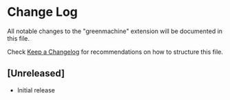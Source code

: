 # Change Log

All notable changes to the "greenmachine" extension will be documented in this file.

Check [Keep a Changelog](http://keepachangelog.com/) for recommendations on how to structure this file.

## [Unreleased]

- Initial release
